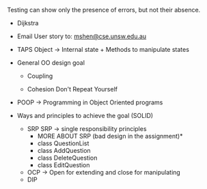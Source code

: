 Testing can show only the presence of errors, but not their absence.
  - Dijkstra


- Email User story to: mshen@cse.unsw.edu.au
- TAPS
Object -> Internal state + Methods to manipulate states
- General OO design goal
  - Coupling

  - Cohesion
  Don't
  Repeat
  Yourself
- POOP -> Programming in Object Oriented programs
- Ways and principles to achieve the goal (SOLID)
  - SRP
  SRP -> single responsibility principles
    * MORE ABOUT SRP (bad design in the assignment)*
    - class QuestionList
    - class AddQuestion
    - class DeleteQuestion
    - class EditQuestion
  - OCP -> Open for extending and close for manipulating
  - DIP
